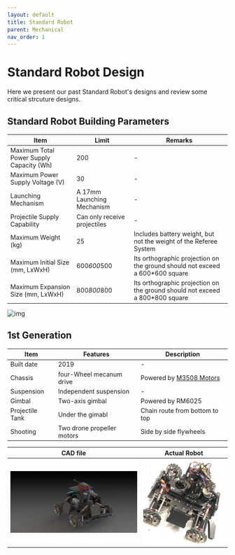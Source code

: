 ```yaml
---
layout: default
title: Standard Robot
parent: Mechanical
nav_order: 1
---
```


# Standard Robot Design
Here we present our past Standard Robot's designs and review some critical strcuture designs. 

## Standard Robot Building Parameters

| Item | Limit | Remarks|
| ------------- | ------------- | ------------- |
| Maximum Total Power Supply Capacity (Wh) | 200 | - |
| Maximum Power Supply Voltage (V) | 30 | - |
| Launching Mechanism | A 17mm Launching Mechanism | - |
| Projectile Supply Capability | Can only receive projectiles | - |
| Maximum Weight (kg) | 25 | Includes battery weight, but not the weight of the Referee System |
| Maximum Initial Size (mm, LxWxH) | 600*600*500 | Its orthographic projection on the ground should not exceed a 600*600 square |
| Maximum Expansion Size (mm, LxWxH) | 800*800*800 | Its orthographic projection on the ground should not exceed a 800*800 square |

![img](infantry_robot_pic_01.jpg)

## 1st Generation

| Item | Features | Description|
| ------------- | ------------- | ------------- |
| Built date | 2019 | - |
| Chassis | four-Wheel mecanum drive | Powered by [M3508 Motors](https://github.com/RoboMaster-Club/PurdueRM-Wiki/blob/gh-pages/docs/control/Useful%20Documents/Devices%20%26%20Datasheets.md)|
| Suspension | Independent suspension | - |
| Gimbal | Two-axis gimbal | Powered by RM6025 |
| Projectile Tank | Under the gimabl | Chain route from bottom to top | 
| Shooting | Two drone propeller motors | Side by side flywheels |

| CAD file           |  Actual Robot |
| -------------------------| ------------------------- |
| ![img](standard_robot_01.jpg) | ![img](standard_robot_02.jpg) |